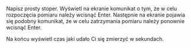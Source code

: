 Napisz prosty stoper. Wyświetl na ekranie komunikat o tym, że w celu rozpoczęcia pomiaru należy wcisnąć Enter. Następnie na ekranie pojawia się podobny komunikat, że w celu zatrzymania pomiaru należy ponownie wcisnąć Enter.

Na końcu wyświetl czas jaki udało Ci się zmierzyć w sekundach.
